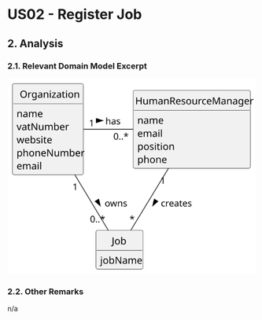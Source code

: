 # US02 - Register Job

## 2. Analysis

### 2.1. Relevant Domain Model Excerpt 

![Domain Model](svg/us02-domain-model.svg)

### 2.2. Other Remarks

n/a